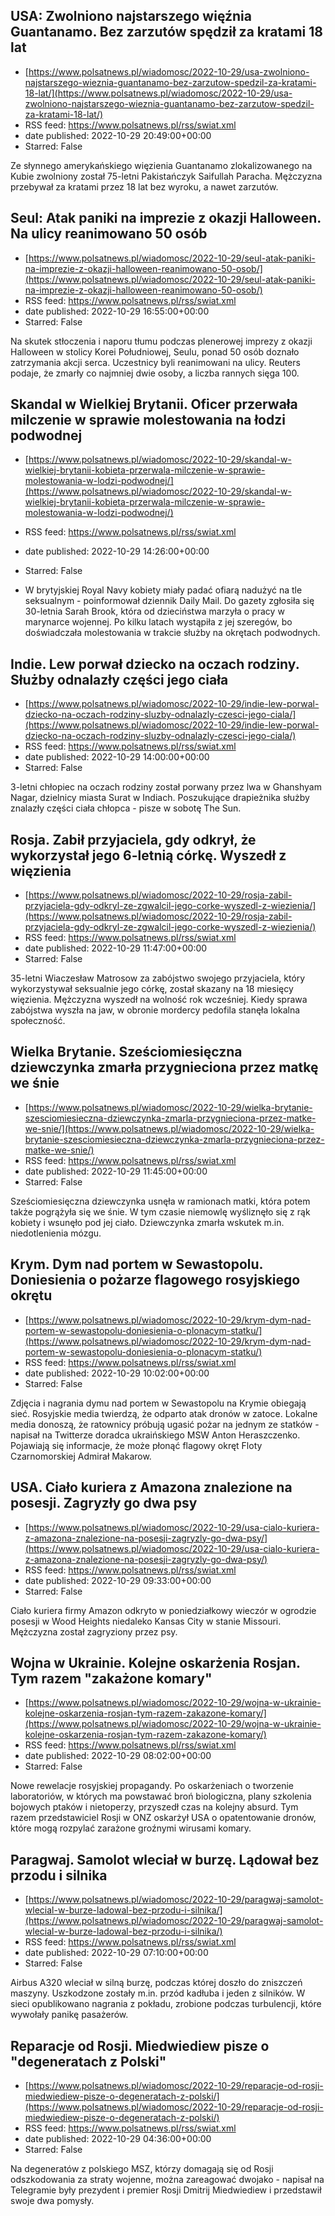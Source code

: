 ## USA: Zwolniono najstarszego więźnia Guantanamo. Bez zarzutów spędził za kratami 18 lat
 - [https://www.polsatnews.pl/wiadomosc/2022-10-29/usa-zwolniono-najstarszego-wieznia-guantanamo-bez-zarzutow-spedzil-za-kratami-18-lat/](https://www.polsatnews.pl/wiadomosc/2022-10-29/usa-zwolniono-najstarszego-wieznia-guantanamo-bez-zarzutow-spedzil-za-kratami-18-lat/)
 - RSS feed: https://www.polsatnews.pl/rss/swiat.xml
 - date published: 2022-10-29 20:49:00+00:00
 - Starred: False

Ze słynnego amerykańskiego więzienia Guantanamo zlokalizowanego na Kubie zwolniony został 75-letni Pakistańczyk Saifullah Paracha. Mężczyzna przebywał za kratami przez 18 lat bez wyroku, a nawet zarzutów.

## Seul: Atak paniki na imprezie z okazji Halloween. Na ulicy reanimowano 50 osób
 - [https://www.polsatnews.pl/wiadomosc/2022-10-29/seul-atak-paniki-na-imprezie-z-okazji-halloween-reanimowano-50-osob/](https://www.polsatnews.pl/wiadomosc/2022-10-29/seul-atak-paniki-na-imprezie-z-okazji-halloween-reanimowano-50-osob/)
 - RSS feed: https://www.polsatnews.pl/rss/swiat.xml
 - date published: 2022-10-29 16:55:00+00:00
 - Starred: False

Na skutek stłoczenia i naporu tłumu podczas plenerowej imprezy z okazji Halloween w stolicy Korei Południowej, Seulu, ponad 50 osób doznało zatrzymania akcji serca. Uczestnicy byli reanimowani na ulicy. Reuters podaje, że zmarły co najmniej dwie osoby, a liczba rannych sięga 100.

## Skandal w Wielkiej Brytanii. Oficer przerwała milczenie w sprawie molestowania na łodzi podwodnej
 - [https://www.polsatnews.pl/wiadomosc/2022-10-29/skandal-w-wielkiej-brytanii-kobieta-przerwala-milczenie-w-sprawie-molestowania-w-lodzi-podwodnej/](https://www.polsatnews.pl/wiadomosc/2022-10-29/skandal-w-wielkiej-brytanii-kobieta-przerwala-milczenie-w-sprawie-molestowania-w-lodzi-podwodnej/)
 - RSS feed: https://www.polsatnews.pl/rss/swiat.xml
 - date published: 2022-10-29 14:26:00+00:00
 - Starred: False

- W brytyjskiej Royal Navy kobiety miały padać ofiarą nadużyć na tle seksualnym - poinformował dziennik Daily Mail. Do gazety zgłosiła się 30-letnia Sarah Brook, która od dzieciństwa marzyła o pracy w marynarce wojennej. Po kilku latach wystąpiła z jej szeregów, bo doświadczała molestowania w trakcie służby na okrętach podwodnych.

## Indie. Lew porwał dziecko na oczach rodziny. Służby odnalazły części jego ciała
 - [https://www.polsatnews.pl/wiadomosc/2022-10-29/indie-lew-porwal-dziecko-na-oczach-rodziny-sluzby-odnalazly-czesci-jego-ciala/](https://www.polsatnews.pl/wiadomosc/2022-10-29/indie-lew-porwal-dziecko-na-oczach-rodziny-sluzby-odnalazly-czesci-jego-ciala/)
 - RSS feed: https://www.polsatnews.pl/rss/swiat.xml
 - date published: 2022-10-29 14:00:00+00:00
 - Starred: False

3-letni chłopiec na oczach rodziny został porwany przez lwa w Ghanshyam Nagar, dzielnicy miasta Surat w Indiach. Poszukujące drapieżnika służby znalazły części ciała chłopca - pisze w sobotę The Sun.

## Rosja. Zabił przyjaciela, gdy odkrył, że wykorzystał jego 6-letnią córkę. Wyszedł z więzienia
 - [https://www.polsatnews.pl/wiadomosc/2022-10-29/rosja-zabil-przyjaciela-gdy-odkryl-ze-zgwalcil-jego-corke-wyszedl-z-wiezienia/](https://www.polsatnews.pl/wiadomosc/2022-10-29/rosja-zabil-przyjaciela-gdy-odkryl-ze-zgwalcil-jego-corke-wyszedl-z-wiezienia/)
 - RSS feed: https://www.polsatnews.pl/rss/swiat.xml
 - date published: 2022-10-29 11:47:00+00:00
 - Starred: False

35-letni Wiaczesław Matrosow za zabójstwo swojego przyjaciela, który wykorzystywał seksualnie jego córkę, został skazany na 18 miesięcy więzienia. Mężczyzna wyszedł na wolność rok wcześniej. Kiedy sprawa zabójstwa wyszła na jaw, w obronie mordercy pedofila stanęła lokalna społeczność.

## Wielka Brytanie. Sześciomiesięczna dziewczynka zmarła przygnieciona przez matkę we śnie
 - [https://www.polsatnews.pl/wiadomosc/2022-10-29/wielka-brytanie-szesciomiesieczna-dziewczynka-zmarla-przygnieciona-przez-matke-we-snie/](https://www.polsatnews.pl/wiadomosc/2022-10-29/wielka-brytanie-szesciomiesieczna-dziewczynka-zmarla-przygnieciona-przez-matke-we-snie/)
 - RSS feed: https://www.polsatnews.pl/rss/swiat.xml
 - date published: 2022-10-29 11:45:00+00:00
 - Starred: False

Sześciomiesięczna dziewczynka usnęła w ramionach matki, która potem także pogrążyła się we śnie. W tym czasie niemowlę wyśliznęło się z rąk kobiety i wsunęło pod jej ciało. Dziewczynka zmarła wskutek m.in. niedotlenienia mózgu.

## Krym. Dym nad portem w Sewastopolu. Doniesienia o pożarze flagowego rosyjskiego okrętu
 - [https://www.polsatnews.pl/wiadomosc/2022-10-29/krym-dym-nad-portem-w-sewastopolu-doniesienia-o-plonacym-statku/](https://www.polsatnews.pl/wiadomosc/2022-10-29/krym-dym-nad-portem-w-sewastopolu-doniesienia-o-plonacym-statku/)
 - RSS feed: https://www.polsatnews.pl/rss/swiat.xml
 - date published: 2022-10-29 10:02:00+00:00
 - Starred: False

Zdjęcia i nagrania dymu nad portem w Sewastopolu na Krymie obiegają sieć. Rosyjskie media twierdzą, że odparto atak dronów w zatoce. Lokalne media donoszą, że ratownicy próbują ugasić pożar na jednym ze statków - napisał na Twitterze doradca ukraińskiego MSW Anton Heraszczenko. Pojawiają się informacje, że może płonąć flagowy okręt Floty Czarnomorskiej Admirał Makarow.

## USA. Ciało kuriera z Amazona znalezione na posesji. Zagryzły go dwa psy
 - [https://www.polsatnews.pl/wiadomosc/2022-10-29/usa-cialo-kuriera-z-amazona-znalezione-na-posesji-zagryzly-go-dwa-psy/](https://www.polsatnews.pl/wiadomosc/2022-10-29/usa-cialo-kuriera-z-amazona-znalezione-na-posesji-zagryzly-go-dwa-psy/)
 - RSS feed: https://www.polsatnews.pl/rss/swiat.xml
 - date published: 2022-10-29 09:33:00+00:00
 - Starred: False

Ciało kuriera firmy Amazon odkryto w poniedziałkowy wieczór w ogrodzie posesji w Wood Heights niedaleko Kansas City w stanie Missouri. Mężczyzna został zagryziony przez psy.

## Wojna w Ukrainie. Kolejne oskarżenia Rosjan. Tym razem "zakażone komary"
 - [https://www.polsatnews.pl/wiadomosc/2022-10-29/wojna-w-ukrainie-kolejne-oskarzenia-rosjan-tym-razem-zakazone-komary/](https://www.polsatnews.pl/wiadomosc/2022-10-29/wojna-w-ukrainie-kolejne-oskarzenia-rosjan-tym-razem-zakazone-komary/)
 - RSS feed: https://www.polsatnews.pl/rss/swiat.xml
 - date published: 2022-10-29 08:02:00+00:00
 - Starred: False

Nowe rewelacje rosyjskiej propagandy. Po oskarżeniach o tworzenie laboratoriów, w których ma powstawać broń biologiczna, plany szkolenia bojowych ptaków i nietoperzy, przyszedł czas na kolejny absurd. Tym razem przedstawiciel Rosji w ONZ oskarżył USA o opatentowanie dronów, które mogą rozpylać zarażone groźnymi wirusami komary.

## Paragwaj. Samolot wleciał w burzę. Lądował bez przodu i silnika
 - [https://www.polsatnews.pl/wiadomosc/2022-10-29/paragwaj-samolot-wlecial-w-burze-ladowal-bez-przodu-i-silnika/](https://www.polsatnews.pl/wiadomosc/2022-10-29/paragwaj-samolot-wlecial-w-burze-ladowal-bez-przodu-i-silnika/)
 - RSS feed: https://www.polsatnews.pl/rss/swiat.xml
 - date published: 2022-10-29 07:10:00+00:00
 - Starred: False

Airbus A320 wleciał w silną burzę, podczas której doszło do zniszczeń maszyny. Uszkodzone zostały m.in. przód kadłuba i jeden z silników. W sieci opublikowano nagrania z pokładu, zrobione podczas turbulencji, które wywołały panikę pasażerów.

## Reparacje od Rosji. Miedwiediew pisze o "degeneratach z Polski"
 - [https://www.polsatnews.pl/wiadomosc/2022-10-29/reparacje-od-rosji-miedwiediew-pisze-o-degeneratach-z-polski/](https://www.polsatnews.pl/wiadomosc/2022-10-29/reparacje-od-rosji-miedwiediew-pisze-o-degeneratach-z-polski/)
 - RSS feed: https://www.polsatnews.pl/rss/swiat.xml
 - date published: 2022-10-29 04:36:00+00:00
 - Starred: False

Na degeneratów z polskiego MSZ, którzy domagają się od Rosji odszkodowania za straty wojenne, można zareagować dwojako - napisał na Telegramie były prezydent i premier Rosji Dmitrij Miedwiediew i przedstawił swoje dwa pomysły.
